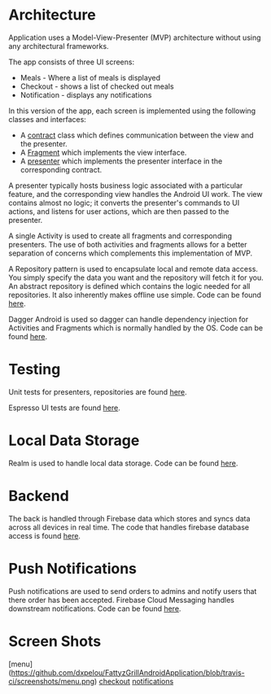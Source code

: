 # Architecture

Application uses a Model-View-Presenter (MVP) architecture without using any architectural frameworks.

The app consists of three UI screens:
 - Meals - Where a list of meals is displayed
 - Checkout - shows a list of checked out meals
 - Notification - displays any notifications


In this version of the app, each screen is implemented using the following classes and interfaces:
- A [contract](https://github.com/dxpelou/FattyzGrillAndroidApplication/tree/master/app/src/main/java/com/louanimashaun/fattyzgrill/contract) class which defines communication between the view and the presenter.
- A [Fragment](https://github.com/dxpelou/FattyzGrillAndroidApplication/tree/master/app/src/main/java/com/louanimashaun/fattyzgrill/view) which implements the view interface.
- A [presenter](https://github.com/dxpelou/FattyzGrillAndroidApplication/tree/master/app/src/main/java/com/louanimashaun/fattyzgrill/presenter) which implements the presenter interface in the corresponding contract.

A presenter typically hosts business logic associated with a particular feature, and the corresponding view handles the Android UI work. The view contains almost no logic; it converts the presenter's commands to UI actions, and listens for user actions, which are then passed to the presenter.

A single Activity is used to create all fragments and corresponding presenters. The use of both activities and fragments allows for a better separation of concerns which complements this implementation of MVP.

A Repository pattern is used to encapsulate local and remote data access. You simply specify the data you want and the repository will fetch it for you. An abstract repository is defined which contains the logic needed for all repositories. It also inherently makes offline use simple. Code can be found [here](https://github.com/dxpelou/FattyzGrillAndroidApplication/tree/master/app/src/main/java/com/louanimashaun/fattyzgrill/data).

Dagger Android is used so dagger can handle dependency injection for Activities and Fragments which is normally handled by the OS. Code can be found [here](https://github.com/dxpelou/FattyzGrillAndroidApplication/tree/master/app/src/main/java/com/louanimashaun/fattyzgrill/di).

# Testing

Unit tests for presenters, repositories are found [here](https://github.com/dxpelou/FattyzGrillAndroidApplication/tree/master/app/src/test/java/com/louanimashaun/fattyzgrill).

Espresso UI tests are found [here](https://github.com/dxpelou/FattyzGrillAndroidApplication/tree/master/app/src/androidTest/java/com/louanimashaun/fattyzgrill).

# Local Data Storage
Realm is used to handle local data storage. Code can be found [here](https://github.com/dxpelou/FattyzGrillAndroidApplication/tree/master/app/src/main/java/com/louanimashaun/fattyzgrill/data/source/local).

# Backend
The back is handled through Firebase data which stores and syncs data across all devices in real time. The code that handles firebase database access is found [here](https://github.com/dxpelou/FattyzGrillAndroidApplication/tree/master/app/src/main/java/com/louanimashaun/fattyzgrill/data/source/remote).

# Push Notifications
Push notifications are used to send orders to admins and notify users that there order has been accepted. Firebase Cloud Messaging handles downstream notifications. Code can be found [here](https://github.com/dxpelou/FattyzGrillAndroidApplication/tree/master/app/src/main/java/com/louanimashaun/fattyzgrill/data/source/local).


# Screen Shots
[menu] (https://github.com/dxpelou/FattyzGrillAndroidApplication/blob/travis-ci/screenshots/menu.png)
[checkout](https://github.com/dxpelou/FattyzGrillAndroidApplication/blob/travis-ci/screenshots/orders.png)
[notifications](https://github.com/dxpelou/FattyzGrillAndroidApplication/blob/travis-ci/screenshots/notifications.png)
